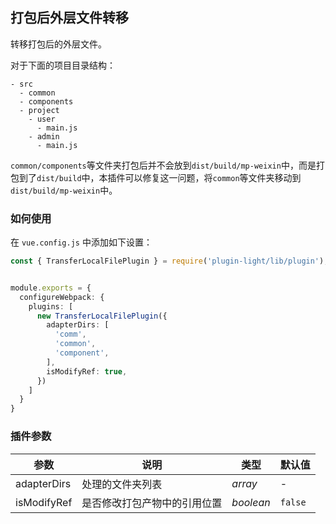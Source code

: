 ## 打包后外层文件转移

转移打包后的外层文件。

对于下面的项目目录结构：

```
- src
  - common
  - components
  - project
    - user
      - main.js
    - admin
      - main.js
```

`common/components`等文件夹打包后并不会放到`dist/build/mp-weixin`中，而是打包到了`dist/build`中，本插件可以修复这一问题，将`common`等文件夹移动到`dist/build/mp-weixin`中。




### 如何使用

在 `vue.config.js` 中添加如下设置：


```ts
const { TransferLocalFilePlugin } = require('plugin-light/lib/plugin');


module.exports = {
  configureWebpack: {
    plugins: [
      new TransferLocalFilePlugin({
        adapterDirs: [
          'comm',
          'common',
          'component',
        ],
        isModifyRef: true,
      })
    ]
  }
}
```

### 插件参数


| 参数        | 说明                         | 类型      | 默认值  |
| ----------- | ---------------------------- | --------- | ------- |
| adapterDirs | 处理的文件夹列表             | _array_   | -       |
| isModifyRef | 是否修改打包产物中的引用位置 | _boolean_ | `false` |

